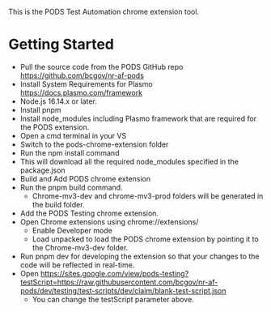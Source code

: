 This is the PODS Test Automation chrome extension tool.

# Getting Started
* Pull the source code from the PODS GitHub repo <https://github.com/bcgov/nr-af-pods>
* Install System Requirements for Plasmo <https://docs.plasmo.com/framework>
 * Node.js 16.14.x or later.
 * Install pnpm
* Install node_modules including Plasmo framework that are required for the PODS extension.
 * Open a cmd terminal in your VS
 * Switch to the pods-chrome-extension folder
 * Run the npm install command
  * This will download all the required node_modules specified in the package.json
 * Build and Add PODS chrome extension
  * Run the pnpm build command.
    * Chrome-mv3-dev and chrome-mv3-prod folders will be generated in the build folder.
  * Add the PODS Testing chrome extension.
   * Open Chrome extensions using chrome://extensions/
     * Enable Developer mode
     * Load unpacked to load the PODS chrome extension by pointing it to the  Chrome-mv3-dev folder.
 * Run pnpm dev for developing the extension so that your changes to the code will be reflected in real-time.
 * Open https://sites.google.com/view/pods-testing?testScript=https://raw.githubusercontent.com/bcgov/nr-af-pods/dev/testing/test-scripts/dev/claim/blank-test-script.json 
   * You can change the testScript parameter above.
